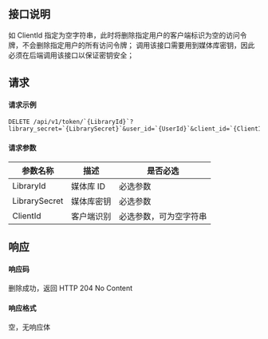 ## 接口说明
如 ClientId 指定为空字符串，此时将删除指定用户的客户端标识为空的访问令牌，不会删除指定用户的所有访问令牌；
调用该接口需要用到媒体库密钥，因此必须在后端调用该接口以保证密钥安全；

## 请求
#### 请求示例

```plaintext
DELETE /api/v1/token/`{LibraryId}`?library_secret=`{LibrarySecret}`&user_id=`{UserId}`&client_id=`{ClientId}`
```

#### 请求参数
| 参数名称      | 描述       | 是否必选               |
| ------------- | ---------- | ---------------------- |
| LibraryId     | 媒体库 ID  | 必选参数               |
| LibrarySecret | 媒体库密钥 | 必选参数               |
| ClientId      | 客户端识别 | 必选参数，可为空字符串 |


## 响应
#### 响应码
删除成功，返回 HTTP 204 No Content
#### 响应格式
空，无响应体
